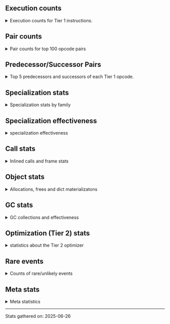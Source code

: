 ## Execution counts

<details>
<summary> Execution counts for Tier 1 instructions. </summary>


The "miss ratio" column shows the percentage of times the instruction
executed that it deoptimized. When this happens, the base unspecialized
instruction is not counted.

<table>
<thead>
<tr>
<th align="left">Name</th>
<th align="right">Base Count</th>
<th align="right">Head Count</th>
<th align="right">Change</th>
</tr>
</thead>
<tbody>
<tr>
<td align="left">LOAD_GLOBAL</td>
<td align="right">100</td>
<td align="right">920</td>
<td align="right">820.0%</td>
</tr>
<tr>
<td align="left">COMPARE_OP</td>
<td align="right">20</td>
<td align="right">160</td>
<td align="right">700.0%</td>
</tr>
<tr>
<td align="left">FOR_ITER</td>
<td align="right">60</td>
<td align="right">440</td>
<td align="right">633.3%</td>
</tr>
<tr>
<td align="left">CALL</td>
<td align="right">260</td>
<td align="right">1,360</td>
<td align="right">423.1%</td>
</tr>
<tr>
<td align="left">UNPACK_SEQUENCE</td>
<td align="right">20</td>
<td align="right">40</td>
<td align="right">100.0%</td>
</tr>
<tr>
<td align="left">LOAD_ATTR</td>
<td align="right">280</td>
<td align="right">500</td>
<td align="right">78.6%</td>
</tr>
<tr>
<td align="left">TO_BOOL</td>
<td align="right">100</td>
<td align="right">160</td>
<td align="right">60.0%</td>
</tr>
<tr>
<td align="left">LOAD_ATTR_INSTANCE_VALUE</td>
<td align="right">240</td>
<td align="right">160</td>
<td align="right">-33.3%</td>
</tr>
<tr>
<td align="left">LOAD_ATTR_MODULE</td>
<td align="right">180</td>
<td align="right">120</td>
<td align="right">-33.3%</td>
</tr>
<tr>
<td align="left">LOAD_ATTR_METHOD_NO_DICT</td>
<td align="right">120</td>
<td align="right">80</td>
<td align="right">-33.3%</td>
</tr>
<tr>
<td align="left">LOAD_ATTR_METHOD_WITH_VALUES</td>
<td align="right">120</td>
<td align="right">80</td>
<td align="right">-33.3%</td>
</tr>
<tr>
<td align="left">BINARY_OP_SUBTRACT_FLOAT</td>
<td align="right">60</td>
<td align="right">40</td>
<td align="right">-33.3%</td>
</tr>
<tr>
<td align="left">CALL_METHOD_DESCRIPTOR_NOARGS</td>
<td align="right">60</td>
<td align="right">40</td>
<td align="right">-33.3%</td>
</tr>
<tr>
<td align="left">CALL_METHOD_DESCRIPTOR_O</td>
<td align="right">60</td>
<td align="right">40</td>
<td align="right">-33.3%</td>
</tr>
<tr>
<td align="left">TO_BOOL_BOOL</td>
<td align="right">60</td>
<td align="right">40</td>
<td align="right">-33.3%</td>
</tr>
<tr>
<td align="left">UNPACK_SEQUENCE_TWO_TUPLE</td>
<td align="right">60</td>
<td align="right">40</td>
<td align="right">-33.3%</td>
</tr>
<tr>
<td align="left">CALL_NON_PY_GENERAL</td>
<td align="right">420</td>
<td align="right">300</td>
<td align="right">-28.6%</td>
</tr>
<tr>
<td align="left">LOAD_GLOBAL_MODULE</td>
<td align="right">480</td>
<td align="right">360</td>
<td align="right">-25.0%</td>
</tr>
<tr>
<td align="left">CALL_PY_GENERAL</td>
<td align="right">180</td>
<td align="right">140</td>
<td align="right">-22.2%</td>
</tr>
<tr>
<td align="left">BINARY_OP_SUBSCR_LIST_SLICE</td>
<td align="right">120</td>
<td align="right">100</td>
<td align="right">-16.7%</td>
</tr>
<tr>
<td align="left">CALL_TUPLE_1</td>
<td align="right">120</td>
<td align="right">100</td>
<td align="right">-16.7%</td>
</tr>
<tr>
<td align="left">BINARY_OP</td>
<td align="right">13,155,260</td>
<td align="right">13,156,400</td>
<td align="right">0.0%</td>
</tr>
<tr>
<td align="left">STORE_SUBSCR</td>
<td align="right">4,839,460</td>
<td align="right">4,839,780</td>
<td align="right">0.0%</td>
</tr>
<tr>
<td align="left">CALL_PY_EXACT_ARGS</td>
<td align="right">9,930,720</td>
<td align="right">9,930,540</td>
<td align="right">-0.0%</td>
</tr>
<tr>
<td align="left">CALL_BUILTIN_CLASS</td>
<td align="right">14,769,540</td>
<td align="right">14,769,320</td>
<td align="right">-0.0%</td>
</tr>
<tr>
<td align="left">LOAD_GLOBAL_BUILTIN</td>
<td align="right">24,700,140</td>
<td align="right">24,699,800</td>
<td align="right">-0.0%</td>
</tr>
<tr>
<td align="left">CALL_LEN</td>
<td align="right">5,092,080</td>
<td align="right">5,092,020</td>
<td align="right">-0.0%</td>
</tr>
<tr>
<td align="left">COMPARE_OP_INT</td>
<td align="right">18,244,020</td>
<td align="right">18,243,940</td>
<td align="right">-0.0%</td>
</tr>
<tr>
<td align="left">RESUME_CHECK</td>
<td align="right">94,223,400</td>
<td align="right">94,223,000</td>
<td align="right">-0.0%</td>
</tr>
<tr>
<td align="left">TO_BOOL_INT</td>
<td align="right">4,838,400</td>
<td align="right">4,838,380</td>
<td align="right">-0.0%</td>
</tr>
<tr>
<td align="left">BINARY_OP_SUBTRACT_INT</td>
<td align="right">23,494,320</td>
<td align="right">23,494,240</td>
<td align="right">-0.0%</td>
</tr>
<tr>
<td align="left">STORE_SUBSCR_LIST_INT</td>
<td align="right">26,304,000</td>
<td align="right">26,303,940</td>
<td align="right">-0.0%</td>
</tr>
<tr>
<td align="left">BINARY_OP_SUBSCR_LIST_INT</td>
<td align="right">35,980,560</td>
<td align="right">35,980,480</td>
<td align="right">-0.0%</td>
</tr>
<tr>
<td align="left">BINARY_OP_ADD_INT</td>
<td align="right">55,334,880</td>
<td align="right">55,334,780</td>
<td align="right">-0.0%</td>
</tr>
<tr>
<td align="left">FOR_ITER_RANGE</td>
<td align="right">58,979,940</td>
<td align="right">58,979,860</td>
<td align="right">-0.0%</td>
</tr>
<tr>
<td align="left">INTERPRETER_EXIT</td>
<td align="right">45,838,920</td>
<td align="right">45,838,980</td>
<td align="right">0.0%</td>
</tr>
<tr>
<td align="left">BINARY_OP_SUBSCR_TUPLE_INT</td>
<td align="right">79,442,940</td>
<td align="right">79,442,840</td>
<td align="right">-0.0%</td>
</tr>
<tr>
<td align="left">FOR_ITER_GEN</td>
<td align="right">48,384,120</td>
<td align="right">48,384,060</td>
<td align="right">-0.0%</td>
</tr>
<tr>
<td align="left">FOR_ITER_LIST</td>
<td align="right">43,545,600</td>
<td align="right">43,545,560</td>
<td align="right">-0.0%</td>
</tr>
<tr>
<td align="left">LOAD_FAST_BORROW</td>
<td align="right">167,708,760</td>
<td align="right">167,708,760</td>
<td align="right">0.0%</td>
</tr>
<tr>
<td align="left">JUMP_BACKWARD_NO_JIT</td>
<td align="right">136,140,660</td>
<td align="right">136,140,660</td>
<td align="right">0.0%</td>
</tr>
<tr>
<td align="left">POP_TOP</td>
<td align="right">113,323,260</td>
<td align="right">113,323,260</td>
<td align="right">0.0%</td>
</tr>
<tr>
<td align="left">STORE_FAST</td>
<td align="right">97,434,720</td>
<td align="right">97,434,720</td>
<td align="right">0.0%</td>
</tr>
<tr>
<td align="left">LOAD_FAST_BORROW_LOAD_FAST_BORROW</td>
<td align="right">92,064,360</td>
<td align="right">92,064,360</td>
<td align="right">0.0%</td>
</tr>
<tr>
<td align="left">YIELD_VALUE</td>
<td align="right">84,292,320</td>
<td align="right">84,292,320</td>
<td align="right">0.0%</td>
</tr>
<tr>
<td align="left">LOAD_DEREF</td>
<td align="right">79,454,100</td>
<td align="right">79,454,100</td>
<td align="right">0.0%</td>
</tr>
<tr>
<td align="left">LOAD_SMALL_INT</td>
<td align="right">42,931,800</td>
<td align="right">42,931,800</td>
<td align="right">0.0%</td>
</tr>
<tr>
<td align="left">LOAD_CONST</td>
<td align="right">41,328,000</td>
<td align="right">41,328,000</td>
<td align="right">0.0%</td>
</tr>
<tr>
<td align="left">LIST_APPEND</td>
<td align="right">38,707,200</td>
<td align="right">38,707,200</td>
<td align="right">0.0%</td>
</tr>
<tr>
<td align="left">COPY</td>
<td align="right">35,980,800</td>
<td align="right">35,980,800</td>
<td align="right">0.0%</td>
</tr>
<tr>
<td align="left">SWAP</td>
<td align="right">35,980,680</td>
<td align="right">35,980,680</td>
<td align="right">0.0%</td>
</tr>
<tr>
<td align="left">POP_JUMP_IF_FALSE</td>
<td align="right">27,667,320</td>
<td align="right">27,667,320</td>
<td align="right">0.0%</td>
</tr>
<tr>
<td align="left">BINARY_SLICE</td>
<td align="right">21,465,840</td>
<td align="right">21,465,840</td>
<td align="right">0.0%</td>
</tr>
<tr>
<td align="left">POP_ITER</td>
<td align="right">14,769,120</td>
<td align="right">14,769,120</td>
<td align="right">0.0%</td>
</tr>
<tr>
<td align="left">GET_ITER</td>
<td align="right">14,768,940</td>
<td align="right">14,768,940</td>
<td align="right">0.0%</td>
</tr>
<tr>
<td align="left">RETURN_VALUE</td>
<td align="right">9,931,080</td>
<td align="right">9,931,080</td>
<td align="right">0.0%</td>
</tr>
<tr>
<td align="left">LOAD_FAST</td>
<td align="right">9,930,660</td>
<td align="right">9,930,660</td>
<td align="right">0.0%</td>
</tr>
<tr>
<td align="left">RETURN_GENERATOR</td>
<td align="right">9,930,600</td>
<td align="right">9,930,600</td>
<td align="right">0.0%</td>
</tr>
<tr>
<td align="left">BUILD_TUPLE</td>
<td align="right">9,930,480</td>
<td align="right">9,930,480</td>
<td align="right">0.0%</td>
</tr>
<tr>
<td align="left">MAKE_FUNCTION</td>
<td align="right">9,930,420</td>
<td align="right">9,930,420</td>
<td align="right">0.0%</td>
</tr>
<tr>
<td align="left">COPY_FREE_VARS</td>
<td align="right">9,930,420</td>
<td align="right">9,930,420</td>
<td align="right">0.0%</td>
</tr>
<tr>
<td align="left">SET_FUNCTION_ATTRIBUTE</td>
<td align="right">9,930,420</td>
<td align="right">9,930,420</td>
<td align="right">0.0%</td>
</tr>
<tr>
<td align="left">UNARY_NEGATIVE</td>
<td align="right">9,676,560</td>
<td align="right">9,676,560</td>
<td align="right">0.0%</td>
</tr>
<tr>
<td align="left">STORE_SLICE</td>
<td align="right">8,313,720</td>
<td align="right">8,313,720</td>
<td align="right">0.0%</td>
</tr>
<tr>
<td align="left">JUMP_FORWARD</td>
<td align="right">4,849,500</td>
<td align="right">4,849,500</td>
<td align="right">0.0%</td>
</tr>
<tr>
<td align="left">PUSH_NULL</td>
<td align="right">4,838,940</td>
<td align="right">4,838,940</td>
<td align="right">0.0%</td>
</tr>
<tr>
<td align="left">STORE_DEREF</td>
<td align="right">4,838,580</td>
<td align="right">4,838,580</td>
<td align="right">0.0%</td>
</tr>
<tr>
<td align="left">END_FOR</td>
<td align="right">4,838,520</td>
<td align="right">4,838,520</td>
<td align="right">0.0%</td>
</tr>
<tr>
<td align="left">IS_OP</td>
<td align="right">4,838,460</td>
<td align="right">4,838,460</td>
<td align="right">0.0%</td>
</tr>
<tr>
<td align="left">BUILD_LIST</td>
<td align="right">4,838,400</td>
<td align="right">4,838,400</td>
<td align="right">0.0%</td>
</tr>
<tr>
<td align="left">CALL_INTRINSIC_1</td>
<td align="right">4,838,400</td>
<td align="right">4,838,400</td>
<td align="right">0.0%</td>
</tr>
<tr>
<td align="left">LOAD_COMMON_CONSTANT</td>
<td align="right">4,838,400</td>
<td align="right">4,838,400</td>
<td align="right">0.0%</td>
</tr>
<tr>
<td align="left">POP_JUMP_IF_TRUE</td>
<td align="right">253,620</td>
<td align="right">253,620</td>
<td align="right">0.0%</td>
</tr>
<tr>
<td align="left">MAKE_CELL</td>
<td align="right">300</td>
<td align="right">300</td>
<td align="right">0.0%</td>
</tr>
<tr>
<td align="left">POP_JUMP_IF_NOT_NONE</td>
<td align="right">180</td>
<td align="right">180</td>
<td align="right">0.0%</td>
</tr>
<tr>
<td align="left">BUILD_SLICE</td>
<td align="right">120</td>
<td align="right">120</td>
<td align="right">0.0%</td>
</tr>
<tr>
<td align="left">CALL_FUNCTION_EX</td>
<td align="right">60</td>
<td align="right">60</td>
<td align="right">0.0%</td>
</tr>
<tr>
<td align="left">NOP</td>
<td align="right">60</td>
<td align="right">60</td>
<td align="right">0.0%</td>
</tr>
<tr>
<td align="left">LOAD_FAST_LOAD_FAST</td>
<td align="right">60</td>
<td align="right">60</td>
<td align="right">0.0%</td>
</tr>
<tr>
<td align="left">STORE_FAST_STORE_FAST</td>
<td align="right">60</td>
<td align="right">60</td>
<td align="right">0.0%</td>
</tr>
<tr>
<td align="left">RESUME</td>
<td align="right"></td>
<td align="right">400</td>
<td align="right"></td>
</tr>
<tr>
<td align="left">JUMP_BACKWARD</td>
<td align="right"></td>
<td align="right">260</td>
<td align="right"></td>
</tr>
</tbody>
</table>


</details>

## Pair counts

<details>
<summary> Pair counts for top 100 opcode pairs </summary>


Pairs of specialized operations that deoptimize and are then followed by
the corresponding unspecialized instruction are not counted as pairs.

Not included in comparative output.


</details>

## Predecessor/Successor Pairs

<details>
<summary> Top 5 predecessors and successors of each Tier 1 opcode. </summary>


This does not include the unspecialized instructions that occur after a
specialized instruction deoptimizes.

Not included in comparative output.


</details>

## Specialization stats

<details>
<summary> Specialization stats by family </summary>

### BINARY_OP

<details>
<summary> specialization stats for BINARY_OP family </summary>

<table>
<thead>
<tr>
<th align="left">Kind</th>
<th align="right">Base Count</th>
<th align="right">Base Ratio</th>
<th align="right">Head Count</th>
<th align="right">Head Ratio</th>
<th align="right">Change</th>
</tr>
</thead>
<tbody>
<tr>
<td align="left">
deferred
<details>
<summary>ⓘ</summary>

Lists the number of "deferred" (i.e. not specialized) instructions executed.
</details>
</td>
<td align="right">13,152,000</td>
<td align="right">5.4%</td>
<td align="right">13,152,400</td>
<td align="right">5.4%</td>
<td align="right">0.0%</td>
</tr>
<tr>
<td align="left">
hit
<details>
<summary>ⓘ</summary>

Specialized instructions that complete.
</details>
</td>
<td align="right">230,233,440</td>
<td align="right">94.6%</td>
<td align="right">230,232,960</td>
<td align="right">94.6%</td>
<td align="right">-0.0%</td>
</tr>
</tbody>
</table>

<table>
<thead>
<tr>
<th align="left">Success</th>
<th align="right">Base Count</th>
<th align="right">Base Ratio</th>
<th align="right">Head Count</th>
<th align="right">Head Ratio</th>
<th align="right">Change</th>
</tr>
</thead>
<tbody>
<tr>
<td align="left">Success</td>
<td align="right">40</td>
<td align="right">1.2%</td>
<td align="right">400</td>
<td align="right">10.0%</td>
<td align="right">900.0%</td>
</tr>
<tr>
<td align="left">Failure</td>
<td align="right">3,220</td>
<td align="right">98.8%</td>
<td align="right">3,600</td>
<td align="right">90.0%</td>
<td align="right">11.8%</td>
</tr>
</tbody>
</table>

<table>
<thead>
<tr>
<th align="left">Failure kind</th>
<th align="right">Base Count</th>
<th align="right">Base Ratio</th>
<th align="right">Head Count</th>
<th align="right">Head Ratio</th>
<th align="right">Change</th>
</tr>
</thead>
<tbody>
<tr>
<td align="left">out of range</td>
<td align="right">1,180</td>
<td align="right">36.6%</td>
<td align="right">1,380</td>
<td align="right">38.3%</td>
<td align="right">16.9%</td>
</tr>
<tr>
<td align="left">add other</td>
<td align="right">2,040</td>
<td align="right">63.4%</td>
<td align="right">2,220</td>
<td align="right">61.7%</td>
<td align="right">8.8%</td>
</tr>
</tbody>
</table>


</details>

### BINARY_SLICE

<details>
<summary> specialization stats for BINARY_SLICE family </summary>

<table>
<thead>
<tr>
<th align="left">Kind</th>
<th align="right">Base Count</th>
<th align="right">Base Ratio</th>
<th align="right">Head Count</th>
<th align="right">Head Ratio</th>
<th align="right">Change</th>
</tr>
</thead>
<tbody>
<tr>
<td align="left">
deferred
<details>
<summary>ⓘ</summary>

Lists the number of "deferred" (i.e. not specialized) instructions executed.
</details>
</td>
<td align="right">21,465,840</td>
<td align="right">100.0%</td>
<td align="right">21,465,840</td>
<td align="right">100.0%</td>
<td align="right">0.0%</td>
</tr>
</tbody>
</table>


</details>

### CALL

<details>
<summary> specialization stats for CALL family </summary>

<table>
<thead>
<tr>
<th align="left">Kind</th>
<th align="right">Base Count</th>
<th align="right">Base Ratio</th>
<th align="right">Head Count</th>
<th align="right">Head Ratio</th>
<th align="right">Change</th>
</tr>
</thead>
<tbody>
<tr>
<td align="left">
hit
<details>
<summary>ⓘ</summary>

Specialized instructions that complete.
</details>
</td>
<td align="right">29,792,580</td>
<td align="right">100.0%</td>
<td align="right">29,792,060</td>
<td align="right">100.0%</td>
<td align="right">-0.0%</td>
</tr>
<tr>
<td align="left">
deferred
<details>
<summary>ⓘ</summary>

Lists the number of "deferred" (i.e. not specialized) instructions executed.
</details>
</td>
<td align="right"></td>
<td align="right"></td>
<td align="right">680</td>
<td align="right">0.0%</td>
<td align="right"></td>
</tr>
</tbody>
</table>

<table>
<thead>
<tr>
<th align="left">Success</th>
<th align="right">Base Count</th>
<th align="right">Base Ratio</th>
<th align="right">Head Count</th>
<th align="right">Head Ratio</th>
<th align="right">Change</th>
</tr>
</thead>
<tbody>
<tr>
<td align="left">Success</td>
<td align="right">260</td>
<td align="right">100.0%</td>
<td align="right">680</td>
<td align="right">100.0%</td>
<td align="right">161.5%</td>
</tr>
<tr>
<td align="left">Failure</td>
<td align="right">0</td>
<td align="right">0.0%</td>
<td align="right">0</td>
<td align="right">0.0%</td>
<td align="right"></td>
</tr>
</tbody>
</table>


</details>

### COMPARE_OP

<details>
<summary> specialization stats for COMPARE_OP family </summary>

<table>
<thead>
<tr>
<th align="left">Kind</th>
<th align="right">Base Count</th>
<th align="right">Base Ratio</th>
<th align="right">Head Count</th>
<th align="right">Head Ratio</th>
<th align="right">Change</th>
</tr>
</thead>
<tbody>
<tr>
<td align="left">
hit
<details>
<summary>ⓘ</summary>

Specialized instructions that complete.
</details>
</td>
<td align="right">18,244,020</td>
<td align="right">100.0%</td>
<td align="right">18,243,940</td>
<td align="right">100.0%</td>
<td align="right">-0.0%</td>
</tr>
<tr>
<td align="left">
deferred
<details>
<summary>ⓘ</summary>

Lists the number of "deferred" (i.e. not specialized) instructions executed.
</details>
</td>
<td align="right"></td>
<td align="right"></td>
<td align="right">80</td>
<td align="right">0.0%</td>
<td align="right"></td>
</tr>
</tbody>
</table>

<table>
<thead>
<tr>
<th align="left">Success</th>
<th align="right">Base Count</th>
<th align="right">Base Ratio</th>
<th align="right">Head Count</th>
<th align="right">Head Ratio</th>
<th align="right">Change</th>
</tr>
</thead>
<tbody>
<tr>
<td align="left">Success</td>
<td align="right">20</td>
<td align="right">100.0%</td>
<td align="right">80</td>
<td align="right">100.0%</td>
<td align="right">300.0%</td>
</tr>
<tr>
<td align="left">Failure</td>
<td align="right">0</td>
<td align="right">0.0%</td>
<td align="right">0</td>
<td align="right">0.0%</td>
<td align="right"></td>
</tr>
</tbody>
</table>


</details>

### FOR_ITER

<details>
<summary> specialization stats for FOR_ITER family </summary>

<table>
<thead>
<tr>
<th align="left">Kind</th>
<th align="right">Base Count</th>
<th align="right">Base Ratio</th>
<th align="right">Head Count</th>
<th align="right">Head Ratio</th>
<th align="right">Change</th>
</tr>
</thead>
<tbody>
<tr>
<td align="left">
deferred
<details>
<summary>ⓘ</summary>

Lists the number of "deferred" (i.e. not specialized) instructions executed.
</details>
</td>
<td align="right">60</td>
<td align="right">0.0%</td>
<td align="right">240</td>
<td align="right">0.0%</td>
<td align="right">300.0%</td>
</tr>
<tr>
<td align="left">
hit
<details>
<summary>ⓘ</summary>

Specialized instructions that complete.
</details>
</td>
<td align="right">150,909,660</td>
<td align="right">100.0%</td>
<td align="right">150,909,480</td>
<td align="right">100.0%</td>
<td align="right">-0.0%</td>
</tr>
</tbody>
</table>

<table>
<thead>
<tr>
<th align="left">Success</th>
<th align="right">Base Count</th>
<th align="right">Base Ratio</th>
<th align="right">Head Count</th>
<th align="right">Head Ratio</th>
<th align="right">Change</th>
</tr>
</thead>
<tbody>
<tr>
<td align="left">Success</td>
<td align="right"></td>
<td align="right"></td>
<td align="right">180</td>
<td align="right">90.0%</td>
<td align="right"></td>
</tr>
<tr>
<td align="left">Failure</td>
<td align="right"></td>
<td align="right"></td>
<td align="right">20</td>
<td align="right">10.0%</td>
<td align="right"></td>
</tr>
</tbody>
</table>

<table>
<thead>
<tr>
<th align="left">Failure kind</th>
<th align="right">Base Count</th>
<th align="right">Base Ratio</th>
<th align="right">Head Count</th>
<th align="right">Head Ratio</th>
<th align="right">Change</th>
</tr>
</thead>
<tbody>
<tr>
<td align="left">dict values</td>
<td align="right"></td>
<td align="right"></td>
<td align="right">20</td>
<td align="right">100.0%</td>
<td align="right"></td>
</tr>
</tbody>
</table>


</details>

### GET_ITER

<details>
<summary> specialization stats for GET_ITER family </summary>

<table>
<thead>
<tr>
<th align="left">Failure kind</th>
<th align="right">Base Count</th>
<th align="right">Base Ratio</th>
<th align="right">Head Count</th>
<th align="right">Head Ratio</th>
<th align="right">Change</th>
</tr>
</thead>
<tbody>
<tr>
<td align="left">other</td>
<td align="right">5,092,020</td>
<td align="right">5,092,020 / 0 !!</td>
<td align="right">5,092,020</td>
<td align="right">5,092,020 / 0 !!</td>
<td align="right">0.0%</td>
</tr>
<tr>
<td align="left">list</td>
<td align="right">4,838,400</td>
<td align="right">4,838,400 / 0 !!</td>
<td align="right">4,838,400</td>
<td align="right">4,838,400 / 0 !!</td>
<td align="right">0.0%</td>
</tr>
<tr>
<td align="left">self</td>
<td align="right">4,838,400</td>
<td align="right">4,838,400 / 0 !!</td>
<td align="right">4,838,400</td>
<td align="right">4,838,400 / 0 !!</td>
<td align="right">0.0%</td>
</tr>
<tr>
<td align="left">generator</td>
<td align="right">120</td>
<td align="right">120 / 0 !!</td>
<td align="right">120</td>
<td align="right">120 / 0 !!</td>
<td align="right">0.0%</td>
</tr>
</tbody>
</table>


</details>

### LOAD_ATTR

<details>
<summary> specialization stats for LOAD_ATTR family </summary>

<table>
<thead>
<tr>
<th align="left">Kind</th>
<th align="right">Base Count</th>
<th align="right">Base Ratio</th>
<th align="right">Head Count</th>
<th align="right">Head Ratio</th>
<th align="right">Change</th>
</tr>
</thead>
<tbody>
<tr>
<td align="left">
deferred
<details>
<summary>ⓘ</summary>

Lists the number of "deferred" (i.e. not specialized) instructions executed.
</details>
</td>
<td align="right">60</td>
<td align="right">6.4%</td>
<td align="right">280</td>
<td align="right">29.8%</td>
<td align="right">366.7%</td>
</tr>
<tr>
<td align="left">
hit
<details>
<summary>ⓘ</summary>

Specialized instructions that complete.
</details>
</td>
<td align="right">660</td>
<td align="right">70.2%</td>
<td align="right">440</td>
<td align="right">46.8%</td>
<td align="right">-33.3%</td>
</tr>
</tbody>
</table>

<table>
<thead>
<tr>
<th align="left">Success</th>
<th align="right">Base Count</th>
<th align="right">Base Ratio</th>
<th align="right">Head Count</th>
<th align="right">Head Ratio</th>
<th align="right">Change</th>
</tr>
</thead>
<tbody>
<tr>
<td align="left">Success</td>
<td align="right">200</td>
<td align="right">90.9%</td>
<td align="right">200</td>
<td align="right">90.9%</td>
<td align="right">0.0%</td>
</tr>
<tr>
<td align="left">Failure</td>
<td align="right">20</td>
<td align="right">9.1%</td>
<td align="right">20</td>
<td align="right">9.1%</td>
<td align="right">0.0%</td>
</tr>
</tbody>
</table>


</details>

### LOAD_GLOBAL

<details>
<summary> specialization stats for LOAD_GLOBAL family </summary>

<table>
<thead>
<tr>
<th align="left">Kind</th>
<th align="right">Base Count</th>
<th align="right">Base Ratio</th>
<th align="right">Head Count</th>
<th align="right">Head Ratio</th>
<th align="right">Change</th>
</tr>
</thead>
<tbody>
<tr>
<td align="left">
hit
<details>
<summary>ⓘ</summary>

Specialized instructions that complete.
</details>
</td>
<td align="right">24,700,620</td>
<td align="right">100.0%</td>
<td align="right">24,700,160</td>
<td align="right">100.0%</td>
<td align="right">-0.0%</td>
</tr>
<tr>
<td align="left">
deferred
<details>
<summary>ⓘ</summary>

Lists the number of "deferred" (i.e. not specialized) instructions executed.
</details>
</td>
<td align="right"></td>
<td align="right"></td>
<td align="right">460</td>
<td align="right">0.0%</td>
<td align="right"></td>
</tr>
</tbody>
</table>

<table>
<thead>
<tr>
<th align="left">Success</th>
<th align="right">Base Count</th>
<th align="right">Base Ratio</th>
<th align="right">Head Count</th>
<th align="right">Head Ratio</th>
<th align="right">Change</th>
</tr>
</thead>
<tbody>
<tr>
<td align="left">Success</td>
<td align="right">100</td>
<td align="right">100.0%</td>
<td align="right">460</td>
<td align="right">100.0%</td>
<td align="right">360.0%</td>
</tr>
<tr>
<td align="left">Failure</td>
<td align="right">0</td>
<td align="right">0.0%</td>
<td align="right">0</td>
<td align="right">0.0%</td>
<td align="right"></td>
</tr>
</tbody>
</table>


</details>

### STORE_SLICE

<details>
<summary> specialization stats for STORE_SLICE family </summary>

<table>
<thead>
<tr>
<th align="left">Kind</th>
<th align="right">Base Count</th>
<th align="right">Base Ratio</th>
<th align="right">Head Count</th>
<th align="right">Head Ratio</th>
<th align="right">Change</th>
</tr>
</thead>
<tbody>
<tr>
<td align="left">
deferred
<details>
<summary>ⓘ</summary>

Lists the number of "deferred" (i.e. not specialized) instructions executed.
</details>
</td>
<td align="right">8,313,720</td>
<td align="right">100.0%</td>
<td align="right">8,313,720</td>
<td align="right">100.0%</td>
<td align="right">0.0%</td>
</tr>
</tbody>
</table>


</details>

### STORE_SUBSCR

<details>
<summary> specialization stats for STORE_SUBSCR family </summary>

<table>
<thead>
<tr>
<th align="left">Kind</th>
<th align="right">Base Count</th>
<th align="right">Base Ratio</th>
<th align="right">Head Count</th>
<th align="right">Head Ratio</th>
<th align="right">Change</th>
</tr>
</thead>
<tbody>
<tr>
<td align="left">
deferred
<details>
<summary>ⓘ</summary>

Lists the number of "deferred" (i.e. not specialized) instructions executed.
</details>
</td>
<td align="right">4,838,280</td>
<td align="right">15.5%</td>
<td align="right">4,838,340</td>
<td align="right">15.5%</td>
<td align="right">0.0%</td>
</tr>
<tr>
<td align="left">
hit
<details>
<summary>ⓘ</summary>

Specialized instructions that complete.
</details>
</td>
<td align="right">26,304,000</td>
<td align="right">84.5%</td>
<td align="right">26,303,940</td>
<td align="right">84.5%</td>
<td align="right">-0.0%</td>
</tr>
</tbody>
</table>

<table>
<thead>
<tr>
<th align="left">Success</th>
<th align="right">Base Count</th>
<th align="right">Base Ratio</th>
<th align="right">Head Count</th>
<th align="right">Head Ratio</th>
<th align="right">Change</th>
</tr>
</thead>
<tbody>
<tr>
<td align="left">Failure</td>
<td align="right">1,180</td>
<td align="right">100.0%</td>
<td align="right">1,380</td>
<td align="right">95.8%</td>
<td align="right">16.9%</td>
</tr>
<tr>
<td align="left">Success</td>
<td align="right">0</td>
<td align="right">0.0%</td>
<td align="right">60</td>
<td align="right">4.2%</td>
<td align="right">60 / 0 !!</td>
</tr>
</tbody>
</table>

<table>
<thead>
<tr>
<th align="left">Failure kind</th>
<th align="right">Base Count</th>
<th align="right">Base Ratio</th>
<th align="right">Head Count</th>
<th align="right">Head Ratio</th>
<th align="right">Change</th>
</tr>
</thead>
<tbody>
<tr>
<td align="left">out of range</td>
<td align="right">1,180</td>
<td align="right">100.0%</td>
<td align="right">1,380</td>
<td align="right">100.0%</td>
<td align="right">16.9%</td>
</tr>
</tbody>
</table>


</details>

### TO_BOOL

<details>
<summary> specialization stats for TO_BOOL family </summary>

<table>
<thead>
<tr>
<th align="left">Kind</th>
<th align="right">Base Count</th>
<th align="right">Base Ratio</th>
<th align="right">Head Count</th>
<th align="right">Head Ratio</th>
<th align="right">Change</th>
</tr>
</thead>
<tbody>
<tr>
<td align="left">
deferred
<details>
<summary>ⓘ</summary>

Lists the number of "deferred" (i.e. not specialized) instructions executed.
</details>
</td>
<td align="right">60</td>
<td align="right">0.0%</td>
<td align="right">100</td>
<td align="right">0.0%</td>
<td align="right">66.7%</td>
</tr>
<tr>
<td align="left">
hit
<details>
<summary>ⓘ</summary>

Specialized instructions that complete.
</details>
</td>
<td align="right">4,838,460</td>
<td align="right">100.0%</td>
<td align="right">4,838,420</td>
<td align="right">100.0%</td>
<td align="right">-0.0%</td>
</tr>
</tbody>
</table>

<table>
<thead>
<tr>
<th align="left">Success</th>
<th align="right">Base Count</th>
<th align="right">Base Ratio</th>
<th align="right">Head Count</th>
<th align="right">Head Ratio</th>
<th align="right">Change</th>
</tr>
</thead>
<tbody>
<tr>
<td align="left">Success</td>
<td align="right">20</td>
<td align="right">50.0%</td>
<td align="right">40</td>
<td align="right">66.7%</td>
<td align="right">100.0%</td>
</tr>
<tr>
<td align="left">Failure</td>
<td align="right">20</td>
<td align="right">50.0%</td>
<td align="right">20</td>
<td align="right">33.3%</td>
<td align="right">0.0%</td>
</tr>
</tbody>
</table>

<table>
<thead>
<tr>
<th align="left">Failure kind</th>
<th align="right">Base Count</th>
<th align="right">Base Ratio</th>
<th align="right">Head Count</th>
<th align="right">Head Ratio</th>
<th align="right">Change</th>
</tr>
</thead>
<tbody>
<tr>
<td align="left">sequence</td>
<td align="right">20</td>
<td align="right">100.0%</td>
<td align="right">20</td>
<td align="right">100.0%</td>
<td align="right">0.0%</td>
</tr>
</tbody>
</table>


</details>

### UNPACK_SEQUENCE

<details>
<summary> specialization stats for UNPACK_SEQUENCE family </summary>

<table>
<thead>
<tr>
<th align="left">Kind</th>
<th align="right">Base Count</th>
<th align="right">Base Ratio</th>
<th align="right">Head Count</th>
<th align="right">Head Ratio</th>
<th align="right">Change</th>
</tr>
</thead>
<tbody>
<tr>
<td align="left">
hit
<details>
<summary>ⓘ</summary>

Specialized instructions that complete.
</details>
</td>
<td align="right">60</td>
<td align="right">75.0%</td>
<td align="right">40</td>
<td align="right">50.0%</td>
<td align="right">-33.3%</td>
</tr>
<tr>
<td align="left">
deferred
<details>
<summary>ⓘ</summary>

Lists the number of "deferred" (i.e. not specialized) instructions executed.
</details>
</td>
<td align="right"></td>
<td align="right"></td>
<td align="right">20</td>
<td align="right">25.0%</td>
<td align="right"></td>
</tr>
</tbody>
</table>

<table>
<thead>
<tr>
<th align="left">Success</th>
<th align="right">Base Count</th>
<th align="right">Base Ratio</th>
<th align="right">Head Count</th>
<th align="right">Head Ratio</th>
<th align="right">Change</th>
</tr>
</thead>
<tbody>
<tr>
<td align="left">Success</td>
<td align="right">20</td>
<td align="right">100.0%</td>
<td align="right">20</td>
<td align="right">100.0%</td>
<td align="right">0.0%</td>
</tr>
<tr>
<td align="left">Failure</td>
<td align="right">0</td>
<td align="right">0.0%</td>
<td align="right">0</td>
<td align="right">0.0%</td>
<td align="right"></td>
</tr>
</tbody>
</table>


</details>


</details>

## Specialization effectiveness

<details>
<summary> specialization effectiveness </summary>


All entries are execution counts. Should add up to the total number of
Tier 1 instructions executed.

<table>
<thead>
<tr>
<th align="left">Instructions</th>
<th align="right">Base Count</th>
<th align="right">Base Ratio</th>
<th align="right">Head Count</th>
<th align="right">Head Ratio</th>
<th align="right">Change</th>
</tr>
</thead>
<tbody>
<tr>
<td align="left">
Not specialized
<details>
<summary>ⓘ</summary>

Instructions that could be specialized but aren't, e.g. `LOAD_ATTR`, `BINARY_SLICE`.
</details>
</td>
<td align="right">62,544,060</td>
<td align="right">3.5%</td>
<td align="right">62,548,260</td>
<td align="right">3.5%</td>
<td align="right">0.0%</td>
</tr>
<tr>
<td align="left">
Specialized hits
<details>
<summary>ⓘ</summary>

Specialized instructions, e.g. `LOAD_ATTR_MODULE` that complete.
</details>
</td>
<td align="right">679,407,600</td>
<td align="right">38.2%</td>
<td align="right">679,405,060</td>
<td align="right">38.2%</td>
<td align="right">-0.0%</td>
</tr>
<tr>
<td align="left">
Basic
<details>
<summary>ⓘ</summary>

Instructions that are not and cannot be specialized, e.g. `LOAD_FAST`.
</details>
</td>
<td align="right">1,035,645,660</td>
<td align="right">58.3%</td>
<td align="right">1,035,646,380</td>
<td align="right">58.3%</td>
<td align="right">0.0%</td>
</tr>
<tr>
<td align="left">
Specialized misses
<details>
<summary>ⓘ</summary>

Specialized instructions, e.g. `LOAD_ATTR_MODULE` that deopt.
</details>
</td>
<td align="right">0</td>
<td align="right">0.0%</td>
<td align="right">0</td>
<td align="right">0.0%</td>
<td align="right"></td>
</tr>
</tbody>
</table>

### Deferred by instruction

<details>
<summary> Breakdown of deferred (not specialized) instruction counts by family </summary>

<table>
<thead>
<tr>
<th align="left">Name</th>
<th align="right">Base Count</th>
<th align="right">Base Ratio</th>
<th align="right">Head Count</th>
<th align="right">Head Ratio</th>
<th align="right">Change</th>
</tr>
</thead>
<tbody>
<tr>
<td align="left">LOAD_ATTR</td>
<td align="right">60</td>
<td align="right">0.0%</td>
<td align="right">280</td>
<td align="right">0.0%</td>
<td align="right">366.7%</td>
</tr>
<tr>
<td align="left">FOR_ITER</td>
<td align="right">60</td>
<td align="right">0.0%</td>
<td align="right">240</td>
<td align="right">0.0%</td>
<td align="right">300.0%</td>
</tr>
<tr>
<td align="left">TO_BOOL</td>
<td align="right">60</td>
<td align="right">0.0%</td>
<td align="right">100</td>
<td align="right">0.0%</td>
<td align="right">66.7%</td>
</tr>
<tr>
<td align="left">BINARY_OP</td>
<td align="right">13,152,000</td>
<td align="right">27.5%</td>
<td align="right">13,152,400</td>
<td align="right">27.5%</td>
<td align="right">0.0%</td>
</tr>
<tr>
<td align="left">STORE_SUBSCR</td>
<td align="right">4,838,280</td>
<td align="right">10.1%</td>
<td align="right">4,838,340</td>
<td align="right">10.1%</td>
<td align="right">0.0%</td>
</tr>
<tr>
<td align="left">BINARY_SLICE</td>
<td align="right">21,465,840</td>
<td align="right">44.9%</td>
<td align="right">21,465,840</td>
<td align="right">44.9%</td>
<td align="right">0.0%</td>
</tr>
<tr>
<td align="left">STORE_SLICE</td>
<td align="right">8,313,720</td>
<td align="right">17.4%</td>
<td align="right">8,313,720</td>
<td align="right">17.4%</td>
<td align="right">0.0%</td>
</tr>
<tr>
<td align="left">GET_ITER</td>
<td align="right">0</td>
<td align="right">0.0%</td>
<td align="right"></td>
<td align="right"></td>
<td align="right"></td>
</tr>
<tr>
<td align="left">CACHE</td>
<td align="right">0</td>
<td align="right">0.0%</td>
<td align="right"></td>
<td align="right"></td>
<td align="right"></td>
</tr>
<tr>
<td align="left">CALL_FUNCTION_EX</td>
<td align="right">0</td>
<td align="right">0.0%</td>
<td align="right"></td>
<td align="right"></td>
<td align="right"></td>
</tr>
<tr>
<td align="left">CALL</td>
<td align="right"></td>
<td align="right"></td>
<td align="right">680</td>
<td align="right">0.0%</td>
<td align="right"></td>
</tr>
<tr>
<td align="left">LOAD_GLOBAL</td>
<td align="right"></td>
<td align="right"></td>
<td align="right">460</td>
<td align="right">0.0%</td>
<td align="right"></td>
</tr>
<tr>
<td align="left">COMPARE_OP</td>
<td align="right"></td>
<td align="right"></td>
<td align="right">80</td>
<td align="right">0.0%</td>
<td align="right"></td>
</tr>
</tbody>
</table>


</details>

### Misses by instruction

<details>
<summary> Breakdown of misses (specialized deopts) instruction counts by family </summary>


</details>


</details>

## Call stats

<details>
<summary> Inlined calls and frame stats </summary>


This shows what fraction of calls to Python functions are inlined (i.e.
not having a call at the C level) and for those that are not, where the
call comes from.  The various categories overlap.

Also includes the count of frame objects created.

<table>
<thead>
<tr>
<th align="left"></th>
<th align="right">Base Count</th>
<th align="right">Base Ratio</th>
<th align="right">Head Count</th>
<th align="right">Head Ratio</th>
<th align="right">Change</th>
</tr>
</thead>
<tbody>
<tr>
<td align="left">Calls via PyEval_EvalFrame (generator)</td>
<td align="right">45,838,800</td>
<td align="right">44.0%</td>
<td align="right">45,838,860</td>
<td align="right">44.0%</td>
<td align="right">0.0%</td>
</tr>
<tr>
<td align="left">Calls to PyEval_EvalDefault</td>
<td align="right">45,838,980</td>
<td align="right">44.0%</td>
<td align="right">45,839,040</td>
<td align="right">44.0%</td>
<td align="right">0.0%</td>
</tr>
<tr>
<td align="left">Calls via PyEval_EvalFrame (total)</td>
<td align="right">45,838,980</td>
<td align="right">44.0%</td>
<td align="right">45,839,040</td>
<td align="right">44.0%</td>
<td align="right">0.0%</td>
</tr>
<tr>
<td align="left">Calls to Python functions inlined</td>
<td align="right">58,315,020</td>
<td align="right">56.0%</td>
<td align="right">58,314,960</td>
<td align="right">56.0%</td>
<td align="right">-0.0%</td>
</tr>
<tr>
<td align="left">Calls via PyEval_EvalFrame (vector)</td>
<td align="right">180</td>
<td align="right">0.0%</td>
<td align="right">180</td>
<td align="right">0.0%</td>
<td align="right">0.0%</td>
</tr>
<tr>
<td align="left">Calls via PyEval_EvalFrame (legacy)</td>
<td align="right">0</td>
<td align="right">0.0%</td>
<td align="right">0</td>
<td align="right">0.0%</td>
<td align="right"></td>
</tr>
<tr>
<td align="left">Calls via PyEval_EvalFrame (function vectorcall)</td>
<td align="right">180</td>
<td align="right">0.0%</td>
<td align="right">180</td>
<td align="right">0.0%</td>
<td align="right">0.0%</td>
</tr>
<tr>
<td align="left">Calls via PyEval_EvalFrame (build class)</td>
<td align="right">0</td>
<td align="right">0.0%</td>
<td align="right">0</td>
<td align="right">0.0%</td>
<td align="right"></td>
</tr>
<tr>
<td align="left">Calls via PyEval_EvalFrame (slot)</td>
<td align="right">0</td>
<td align="right">0.0%</td>
<td align="right">0</td>
<td align="right">0.0%</td>
<td align="right"></td>
</tr>
<tr>
<td align="left">Calls via PyEval_EvalFrame (function ex)</td>
<td align="right">0</td>
<td align="right">0.0%</td>
<td align="right">0</td>
<td align="right">0.0%</td>
<td align="right"></td>
</tr>
<tr>
<td align="left">Calls via PyEval_EvalFrame (api)</td>
<td align="right">0</td>
<td align="right">0.0%</td>
<td align="right">0</td>
<td align="right">0.0%</td>
<td align="right"></td>
</tr>
<tr>
<td align="left">Calls via PyEval_EvalFrame (method)</td>
<td align="right">0</td>
<td align="right">0.0%</td>
<td align="right">0</td>
<td align="right">0.0%</td>
<td align="right"></td>
</tr>
<tr>
<td align="left">Frame objects created</td>
<td align="right">0</td>
<td align="right">0.0%</td>
<td align="right">0</td>
<td align="right">0.0%</td>
<td align="right"></td>
</tr>
<tr>
<td align="left">Frames pushed</td>
<td align="right">9,931,080</td>
<td align="right">9.5%</td>
<td align="right">9,931,080</td>
<td align="right">9.5%</td>
<td align="right">0.0%</td>
</tr>
</tbody>
</table>


</details>

## Object stats

<details>
<summary> Allocations, frees and dict materializatons </summary>


Below, "allocations" means "allocations that are not from a freelist".
Total allocations = "Allocations from freelist" + "Allocations".

"Inline values" is the number of values arrays inlined into objects.

The cache hit/miss numbers are for the MRO cache, split into dunder and
other names.

<table>
<thead>
<tr>
<th align="left"></th>
<th align="right">Base Count</th>
<th align="right">Base Ratio</th>
<th align="right">Head Count</th>
<th align="right">Head Ratio</th>
<th align="right">Change</th>
</tr>
</thead>
<tbody>
<tr>
<td align="left">Method cache dunder misses</td>
<td align="right">1</td>
<td align="right"></td>
<td align="right">40</td>
<td align="right"></td>
<td align="right">3,900.0%</td>
</tr>
<tr>
<td align="left">Method cache collisions</td>
<td align="right">23</td>
<td align="right"></td>
<td align="right">135</td>
<td align="right"></td>
<td align="right">487.0%</td>
</tr>
<tr>
<td align="left">Method cache misses</td>
<td align="right">27</td>
<td align="right"></td>
<td align="right">151</td>
<td align="right"></td>
<td align="right">459.3%</td>
</tr>
<tr>
<td align="left">Method cache hits</td>
<td align="right">193</td>
<td align="right"></td>
<td align="right">289</td>
<td align="right"></td>
<td align="right">49.7%</td>
</tr>
<tr>
<td align="left">Allocations to 512 bytes</td>
<td align="right">49,895,440</td>
<td align="right">32.5%</td>
<td align="right">49,897,380</td>
<td align="right">32.5%</td>
<td align="right">0.0%</td>
</tr>
<tr>
<td align="left">Allocations</td>
<td align="right">54,635,800</td>
<td align="right">35.6%</td>
<td align="right">54,637,740</td>
<td align="right">35.6%</td>
<td align="right">0.0%</td>
</tr>
<tr>
<td align="left">Method cache dunder hits</td>
<td align="right">4,839,699</td>
<td align="right"></td>
<td align="right">4,839,860</td>
<td align="right"></td>
<td align="right">0.0%</td>
</tr>
<tr>
<td align="left">Allocations from freelist</td>
<td align="right">98,825,600</td>
<td align="right">64.4%</td>
<td align="right">98,823,680</td>
<td align="right">64.4%</td>
<td align="right">-0.0%</td>
</tr>
<tr>
<td align="left">Immortal increfs</td>
<td align="right">305,146,689</td>
<td align="right">42.9%</td>
<td align="right">305,149,562</td>
<td align="right">42.9%</td>
<td align="right">0.0%</td>
</tr>
<tr>
<td align="left">Mortal increfs</td>
<td align="right">95,869,967</td>
<td align="right">13.5%</td>
<td align="right">95,870,720</td>
<td align="right">13.5%</td>
<td align="right">0.0%</td>
</tr>
<tr>
<td align="left">Mortal decrefs</td>
<td align="right">105,859,670</td>
<td align="right">12.5%</td>
<td align="right">105,860,033</td>
<td align="right">12.5%</td>
<td align="right">0.0%</td>
</tr>
<tr>
<td align="left">Interpreter mortal increfs</td>
<td align="right">129,361,980</td>
<td align="right">18.2%</td>
<td align="right">129,361,600</td>
<td align="right">18.2%</td>
<td align="right">-0.0%</td>
</tr>
<tr>
<td align="left">Immortal decrefs</td>
<td align="right">457,782,026</td>
<td align="right">54.0%</td>
<td align="right">457,782,689</td>
<td align="right">54.0%</td>
<td align="right">0.0%</td>
</tr>
<tr>
<td align="left">Interpreter immortal decrefs</td>
<td align="right">41,326,920</td>
<td align="right">4.9%</td>
<td align="right">41,326,940</td>
<td align="right">4.9%</td>
<td align="right">0.0%</td>
</tr>
<tr>
<td align="left">Frees to freelist</td>
<td align="right">98,825,860</td>
<td align="right"></td>
<td align="right">98,825,880</td>
<td align="right"></td>
<td align="right">0.0%</td>
</tr>
<tr>
<td align="left">Interpreter mortal decrefs</td>
<td align="right">243,151,240</td>
<td align="right">28.7%</td>
<td align="right">243,151,280</td>
<td align="right">28.7%</td>
<td align="right">0.0%</td>
</tr>
<tr>
<td align="left">Frees</td>
<td align="right">59,473,742</td>
<td align="right"></td>
<td align="right">59,473,750</td>
<td align="right"></td>
<td align="right">0.0%</td>
</tr>
<tr>
<td align="left">Interpreter immortal increfs</td>
<td align="right">180,281,100</td>
<td align="right">25.4%</td>
<td align="right">180,281,080</td>
<td align="right">25.4%</td>
<td align="right">-0.0%</td>
</tr>
<tr>
<td align="left">Allocations to 4 kbytes</td>
<td align="right">4,740,360</td>
<td align="right">3.1%</td>
<td align="right">4,740,360</td>
<td align="right">3.1%</td>
<td align="right">0.0%</td>
</tr>
<tr>
<td align="left">Allocations over 4 kbytes</td>
<td align="right">0</td>
<td align="right">0.0%</td>
<td align="right">0</td>
<td align="right">0.0%</td>
<td align="right"></td>
</tr>
<tr>
<td align="left">Inline values</td>
<td align="right">0</td>
<td align="right"></td>
<td align="right">0</td>
<td align="right"></td>
<td align="right"></td>
</tr>
<tr>
<td align="left">Materialize dict (on request)</td>
<td align="right">0</td>
<td align="right"></td>
<td align="right">0</td>
<td align="right"></td>
<td align="right"></td>
</tr>
<tr>
<td align="left">Materialize dict (new key)</td>
<td align="right">0</td>
<td align="right"></td>
<td align="right">0</td>
<td align="right"></td>
<td align="right"></td>
</tr>
<tr>
<td align="left">Materialize dict (too big)</td>
<td align="right">0</td>
<td align="right"></td>
<td align="right">0</td>
<td align="right"></td>
<td align="right"></td>
</tr>
<tr>
<td align="left">Materialize dict (str subclass)</td>
<td align="right">0</td>
<td align="right"></td>
<td align="right">0</td>
<td align="right"></td>
<td align="right"></td>
</tr>
</tbody>
</table>


</details>

## GC stats

<details>
<summary> GC collections and effectiveness </summary>


Collected/visits gives some measure of efficiency.

<table>
<thead>
<tr>
<th align="right">Generation</th>
<th align="right">Base Collections</th>
<th align="right">Base Objects collected</th>
<th align="right">Base Object visits</th>
<th align="right">Base Reachable from roots</th>
<th align="right">Base Not reachable from roots</th>
<th align="right">Head Collections</th>
<th align="right">Head Objects collected</th>
<th align="right">Head Object visits</th>
<th align="right">Head Reachable from roots</th>
<th align="right">Head Not reachable from roots</th>
</tr>
</thead>
<tbody>
<tr>
<td align="right">0</td>
<td align="right">0</td>
<td align="right">0</td>
<td align="right">0</td>
<td align="right">0</td>
<td align="right">0</td>
<td align="right">0</td>
<td align="right">0</td>
<td align="right">0</td>
<td align="right">0</td>
<td align="right">0</td>
</tr>
<tr>
<td align="right">1</td>
<td align="right">0</td>
<td align="right">0</td>
<td align="right">0</td>
<td align="right">0</td>
<td align="right">0</td>
<td align="right">0</td>
<td align="right">0</td>
<td align="right">0</td>
<td align="right">0</td>
<td align="right">0</td>
</tr>
<tr>
<td align="right">2</td>
<td align="right">0</td>
<td align="right">0</td>
<td align="right">0</td>
<td align="right">0</td>
<td align="right">0</td>
<td align="right">0</td>
<td align="right">0</td>
<td align="right">0</td>
<td align="right">0</td>
<td align="right">0</td>
</tr>
</tbody>
</table>


</details>

## Optimization (Tier 2) stats

<details>
<summary> statistics about the Tier 2 optimizer </summary>


</details>

## Rare events

<details>
<summary> Counts of rare/unlikely events </summary>

<table>
<thead>
<tr>
<th align="left">Event</th>
<th align="right">Base Count</th>
<th align="right">Head Count</th>
<th align="right">Change</th>
</tr>
</thead>
<tbody>
<tr>
<td align="left">
set class
<details>
<summary>ⓘ</summary>

Setting an object's class, `obj.__class__ = ...`
</details>
</td>
<td align="right">0</td>
<td align="right">0</td>
<td align="right"></td>
</tr>
<tr>
<td align="left">
set bases
<details>
<summary>ⓘ</summary>

Setting the bases of a class, `cls.__bases__ = ...`
</details>
</td>
<td align="right">0</td>
<td align="right">0</td>
<td align="right"></td>
</tr>
<tr>
<td align="left">
set eval frame func
<details>
<summary>ⓘ</summary>

Setting the PEP 523 frame eval function `_PyInterpreterState_SetFrameEvalFunc()`
</details>
</td>
<td align="right">0</td>
<td align="right">0</td>
<td align="right"></td>
</tr>
<tr>
<td align="left">
builtin dict
<details>
<summary>ⓘ</summary>

Modifying the builtins, `__builtins__.__dict__[var] = ...`
</details>
</td>
<td align="right">0</td>
<td align="right">0</td>
<td align="right"></td>
</tr>
<tr>
<td align="left">
func modification
<details>
<summary>ⓘ</summary>

Modifying a function, e.g. `func.__defaults__ = ...`, etc.
</details>
</td>
<td align="right">0</td>
<td align="right">0</td>
<td align="right"></td>
</tr>
<tr>
<td align="left">
watched dict modification
<details>
<summary>ⓘ</summary>

A watched dict has been modified
</details>
</td>
<td align="right">0</td>
<td align="right">0</td>
<td align="right"></td>
</tr>
<tr>
<td align="left">
watched globals modification
<details>
<summary>ⓘ</summary>

A watched `globals()` dict has been modified
</details>
</td>
<td align="right">0</td>
<td align="right">0</td>
<td align="right"></td>
</tr>
</tbody>
</table>


</details>

## Meta stats

<details>
<summary> Meta statistics </summary>

<table>
<thead>
<tr>
<th align="left"></th>
<th align="right">Base Count</th>
<th align="right">Head Count</th>
<th align="right">Change</th>
</tr>
</thead>
<tbody>
<tr>
<td align="left">Number of data files</td>
<td align="right">20</td>
<td align="right">20</td>
<td align="right">0.0%</td>
</tr>
</tbody>
</table>


</details>

---
Stats gathered on: 2025-06-26
